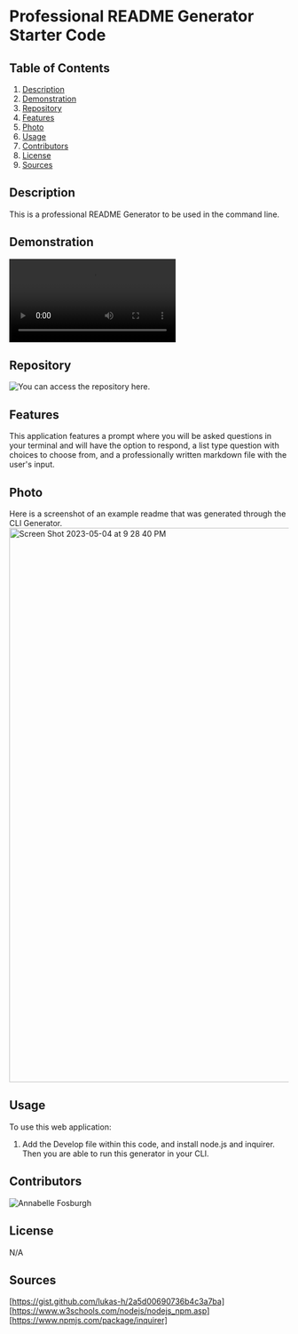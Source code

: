 # Professional README Generator Starter Code
## Table of Contents
  1. [Description](#Description)
  2. [Demonstration](#Demonstration)
  3. [Repository](#Repository)
  4. [Features](#Features)
  5. [Photo](#Photo)
  5. [Usage](#Usage)
  6. [Contributors](#Contributors)
  7. [License](#License)
  8. [Sources](#Sources)

   ## Description
   This is a professional README Generator to be used in the command line. 
   
   ## Demonstration
   
   ![Video Demonstration that the prompts run, the user's input is recieved and a markdown is generated properly](https://user-images.githubusercontent.com/124208861/236367409-e9d2eaad-d3ea-4c85-91b4-60daf8a13dbf.mp4)

   ## Repository
   ![You can access the repository here.](www.github.com/annabellefosburgh/complex-bee)

   ## Features
   This application features a prompt where you will be asked questions in your terminal and will have the option to respond, a list type question with choices to choose from, and a professionally written markdown file with the user's input. 

## Photo
  Here is a screenshot of an example readme that was generated through the CLI Generator.
  <img width="998" alt="Screen Shot 2023-05-04 at 9 28 40 PM" src="https://user-images.githubusercontent.com/124208861/236367690-e4c4aa6c-79e4-4cc8-8fbe-22d36fbe05b6.png">

   ## Usage
   To use this web application:
   1. Add the Develop file within this code, and install node.js and inquirer. Then you are able to run this generator in your CLI.

   ## Contributors
   ![Annabelle Fosburgh](www.github.com/annabellefosburgh)

   ## License
  N/A

   ## Sources
   [https://gist.github.com/lukas-h/2a5d00690736b4c3a7ba]
   [https://www.w3schools.com/nodejs/nodejs_npm.asp]
   [https://www.npmjs.com/package/inquirer]  
